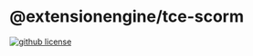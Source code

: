 # @extensionengine/tce-scorm

[![github license](https://badgen.net/github/license/ExtensionEngine/tce-scorm)](https://github.com/ExtensionEngine/tce-scorm/blob/master/LICENSE)
